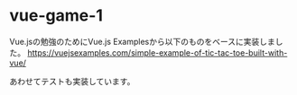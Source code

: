 # vue-game-1

Vue.jsの勉強のためにVue.js Examplesから以下のものをベースに実装しました。
https://vuejsexamples.com/simple-example-of-tic-tac-toe-built-with-vue/

あわせてテストも実装しています。
